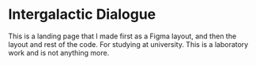 

# Intergalactic Dialogue

This is a landing page that I made first as a Figma layout, and then the layout and rest of the code. For studying at university. This is a laboratory work and is not anything more.
